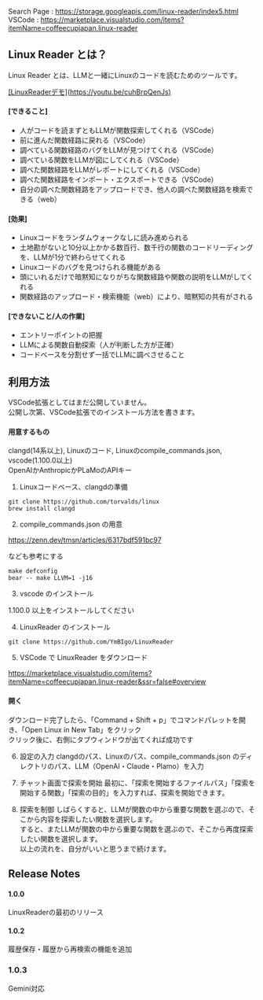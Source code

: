 Search Page : https://storage.googleapis.com/linux-reader/index5.html
VSCode : https://marketplace.visualstudio.com/items?itemName=coffeecupjapan.linux-reader

## Linux Reader とは？
Linux Reader とは、LLMと一緒にLinuxのコードを読むためのツールです。

[\[LinuxReaderデモ\](https://youtu.be/cuhBrpQenJs)](https://youtu.be/cuhBrpQenJs)

#### [できること]
- 人がコードを読まずともLLMが関数探索してくれる（VSCode）
- 前に進んだ関数経路に戻れる（VSCode）
- 調べている関数経路のバグをLLMが見つけてくれる（VSCode）
- 調べている関数をLLMが図にしてくれる（VSCode）
- 調べた関数経路をLLMがレポートにしてくれる（VSCode）
- 調べた関数経路をインポート・エクスポートできる（VSCode）
- 自分の調べた関数経路をアップロードでき、他人の調べた関数経路を検索できる（web）

#### [効果]
- Linuxコードをランダムウォークなしに読み進められる
- 土地勘がないと10分以上かかる数百行、数千行の関数のコードリーディングを、LLMが1分で終わらせてくれる
- Linuxコードのバグを見つけられる機能がある
- 頭にいれるだけで暗黙知になりがちな関数経路や関数の説明をLLMがしてくれる
- 関数経路のアップロード・検索機能（web）により、暗黙知の共有がされる

#### [できないこと/人の作業]
- エントリーポイントの把握
- LLMによる関数自動探索（人が判断した方が正確）
- コードベースを分割せず一括でLLMに調べさせること

## 利用方法
VSCode拡張としてはまだ公開していません。  
公開し次第、VSCode拡張でのインストール方法を書きます。

#### 用意するもの
clangd(14系以上), Linuxのコード, Linuxのcompile_commands.json, vscode(1.100.0以上)  
OpenAIかAnthropicかPLaMoのAPIキー

1. Linuxコードベース、clangdの準備

```
git clone https://github.com/torvalds/linux
brew install clangd
```

2. compile_commands.json の用意

https://zenn.dev/tmsn/articles/6317bdf591bc97

なども参考にする

```
make defconfig
bear -- make LLVM=1 -j16
```

3. vscode のインストール

1.100.0 以上をインストールしてください

4. LinuxReader のインストール

```
git clone https://github.com/YmBIgo/LinuxReader
```

5. VSCode で LinuxReader をダウンロード

https://marketplace.visualstudio.com/items?itemName=coffeecupjapan.linux-reader&ssr=false#overview

#### 開く
ダウンロード完了したら、「Command + Shift + p」でコマンドパレットを開き、「Open Linux in New Tab」をクリック  
クリック後に、右側にタブウィンドウが出てくれば成功です

6. 設定の入力
clangdのパス、Linuxのパス、compile_commands.json のディレクトリのパス、LLM（OpenAI・Claude・Plamo）を入力

7. チャット画面で探索を開始
最初に、「探索を開始するファイルパス」「探索を開始する関数」「探索の目的」を入力すれば、探索を開始できます。

8. 探索を制御
しばらくすると、LLMが関数の中から重要な関数を選ぶので、そこから内容を探索したい関数を選択します。  
すると、またLLMが関数の中から重要な関数を選ぶので、そこから再度探索したい関数を選択します。  
以上の流れを、自分がいいと思うまで続けます。

## Release Notes

#### 1.0.0

LinuxReaderの最初のリリース

#### 1.0.2

履歴保存・履歴から再検索の機能を追加

### 1.0.3

Gemini対応
